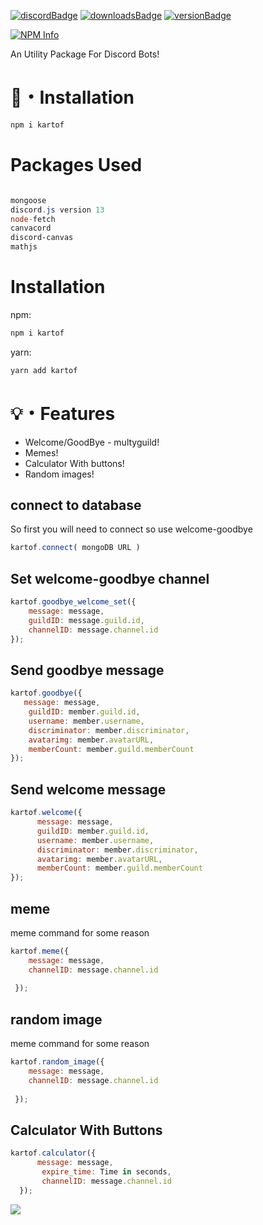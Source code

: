 [![discordBadge](https://img.shields.io/badge/Chat-Click%20here-7289d9?style=for-the-badge&logo=discord)](https://discord.gg/BxZJHQREsA)
[![downloadsBadge](https://img.shields.io/npm/dt/nuggies?style=for-the-badge)](https://npmjs.com/kartof)
[![versionBadge](https://img.shields.io/npm/v/nuggies?style=for-the-badge)](https://npmjs.com/kartof)



<div align="left">
  <p>
    <a href="https://nodei.co/npm/kartof
/"><img src="https://nodei.co/npm/kartof.png?downloads=true&stars=true" alt="NPM Info" /></a>
  </p>
</div>

An Utility Package For Discord Bots!

# 📂・Installation
```powershell
npm i kartof
```
	


# Packages Used
```powershell

mongoose
discord.js version 13
node-fetch
canvacord
discord-canvas
mathjs
```
# Installation

npm:
```powershell
npm i kartof
 ```

yarn:
```powershell
yarn add kartof
 ```
# 💡・Features
- Welcome/GoodBye - multyguild!
- Memes!
- Calculator With buttons!
- Random images!


## connect to database

So first you will need to connect so use welcome-goodbye

  ```js
kartof.connect( mongoDB URL )
  ```
  
  ## Set welcome-goodbye channel

  ```js
kartof.goodbye_welcome_set({ 
      message: message,
      guildID: message.guild.id,
      channelID: message.channel.id
});
  ```
  
   ## Send goodbye message

  ```js
kartof.goodbye({ 
     message: message,
      guildID: member.guild.id,
      username: member.username,
	  discriminator: member.discriminator,
	  avatarimg: member.avatarURL,
	  memberCount: member.guild.memberCount
});
  ```
 ## Send welcome message

```js
kartof.welcome({ 
      message: message,
      guildID: member.guild.id,
      username: member.username,
	  discriminator: member.discriminator,
	  avatarimg: member.avatarURL,
	  memberCount: member.guild.memberCount
});
```


 ## meme
meme command for some reason 
  ```js
kartof.meme({ 
      message: message,
      channelID: message.channel.id
      
   });
```
 ## random image
meme command for some reason 
  ```js
kartof.random_image({ 
      message: message,
      channelID: message.channel.id
      
   });
```

 ## Calculator With Buttons

  ```js
kartof.calculator({
        message: message,
         expire_time: Time in seconds,
         channelID: message.channel.id
    });
```
<img src="https://media.discordapp.net/attachments/710152357966774385/943226601527713842/unknown.png">

